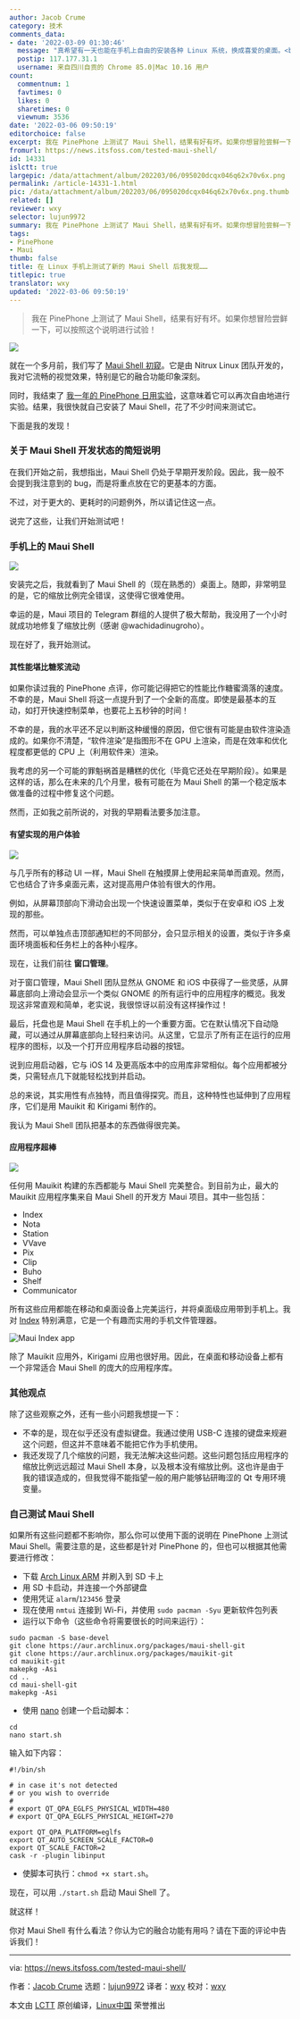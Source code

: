 ```yaml
---
author: Jacob Crume
category: 技术
comments_data:
- date: '2022-03-09 01:30:46'
  message: "真希望有一天也能在手机上自由的安装各种 Linux 系统，换成喜爱的桌面。<br />\r\n再运行 neofetch、截图、晒图、锁屏，美滋滋。"
  postip: 117.177.31.1
  username: 来自四川自贡的 Chrome 85.0|Mac 10.16 用户
count:
  commentnum: 1
  favtimes: 0
  likes: 0
  sharetimes: 0
  viewnum: 3536
date: '2022-03-06 09:50:19'
editorchoice: false
excerpt: 我在 PinePhone 上测试了 Maui Shell，结果有好有坏。如果你想冒险尝鲜一下，可以按照这个说明进行试验！
fromurl: https://news.itsfoss.com/tested-maui-shell/
id: 14331
islctt: true
largepic: /data/attachment/album/202203/06/095020dcqx046q62x70v6x.png
permalink: /article-14331-1.html
pic: /data/attachment/album/202203/06/095020dcqx046q62x70v6x.png.thumb.jpg
related: []
reviewer: wxy
selector: lujun9972
summary: 我在 PinePhone 上测试了 Maui Shell，结果有好有坏。如果你想冒险尝鲜一下，可以按照这个说明进行试验！
tags:
- PinePhone
- Maui
thumb: false
title: 在 Linux 手机上测试了新的 Maui Shell 后我发现……
titlepic: true
translator: wxy
updated: '2022-03-06 09:50:19'
---
```



> 
> 我在 PinePhone 上测试了 Maui Shell，结果有好有坏。如果你想冒险尝鲜一下，可以按照这个说明进行试验！
> 
> 
> 


![](/data/attachment/album/202203/06/095020dcqx046q62x70v6x.png)


就在一个多月前，我们写了 [Maui Shell 初窥](/article-14136-1.html)。它是由 Nitrux Linux 团队开发的，我对它流畅的视觉效果，特别是它的融合功能印象深刻。


同时，我结束了 [我一年的 PinePhone 日用实验](/article-14235-1.html)，这意味着它可以再次自由地进行实验。结果，我很快就自己安装了 Maui Shell，花了不少时间来测试它。


下面是我的发现！


### 关于 Maui Shell 开发状态的简短说明


在我们开始之前，我想指出，Maui Shell 仍处于早期开发阶段。因此，我一般不会提到我注意到的 bug，而是将重点放在它的更基本的方面。


不过，对于更大的、更耗时的问题例外，所以请记住这一点。


说完了这些，让我们开始测试吧！


### 手机上的 Maui Shell


![](/data/attachment/album/202203/06/095021icc606ajm6vjm59g.jpg)


安装完之后，我就看到了 Maui Shell 的（现在熟悉的）桌面上。随即，非常明显的是，它的缩放比例完全错误，这使得它很难使用。


幸运的是，Maui 项目的 Telegram 群组的人提供了极大帮助，我没用了一个小时就成功地修复了缩放比例（感谢 @wachidadinugroho）。


现在好了，我开始测试。


#### 其性能堪比糖浆流动


如果你读过我的 PinePhone 点评，你可能记得把它的性能比作糖蜜滴落的速度。不幸的是，Maui Shell 将这一点提升到了一个全新的高度。即使是最基本的互动，如打开快速控制菜单，也要花上五秒钟的时间！


不幸的是，我的水平还不足以判断这种缓慢的原因，但它很有可能是由软件渲染造成的。如果你不清楚，“软件渲染”是指图形不在 GPU 上渲染，而是在效率和优化程度都更低的 CPU 上（利用软件来）渲染。


我考虑的另一个可能的罪魁祸首是糟糕的优化（毕竟它还处在早期阶段）。如果是这样的话，那么在未来的几个月里，极有可能在为 Maui Shell 的第一个稳定版本做准备的过程中修复这个问题。


然而，正如我之前所说的，对我的早期看法要多加注意。


#### 有望实现的用户体验


![](/data/attachment/album/202203/06/095022vialsslewgwsarnq.jpg)


与几乎所有的移动 UI 一样，Maui Shell 在触摸屏上使用起来简单而直观。然而，它也结合了许多桌面元素，这对提高用户体验有很大的作用。


例如，从屏幕顶部向下滑动会出现一个快速设置菜单，类似于在安卓和 iOS 上发现的那些。


然而，可以单独点击顶部通知栏的不同部分，会只显示相关的设置，类似于许多桌面环境面板和任务栏上的各种小程序。


现在，让我们前往 **窗口管理**。


对于窗口管理，Maui Shell 团队显然从 GNOME 和 iOS 中获得了一些灵感，从屏幕底部向上滑动会显示一个类似 GNOME 的所有运行中的应用程序的概览。我发现这非常直观和简单，老实说，我很惊讶以前没有这样操作过！


最后，托盘也是 Maui Shell 在手机上的一个重要方面。它在默认情况下自动隐藏，可以通过从屏幕底部向上轻扫来访问。从这里，它显示了所有正在运行的应用程序的图标，以及一个打开应用程序启动器的按钮。


说到应用启动器，它与 iOS 14 及更高版本中的应用库非常相似。每个应用都被分类，只需轻点几下就能轻松找到并启动。


总的来说，其实用性有点独特，而且值得探究。而且，这种特性也延伸到了应用程序，它们是用 Mauikit 和 Kirigami 制作的。


我认为 Maui Shell 团队把基本的东西做得很完美。


#### 应用程序超棒


![](/data/attachment/album/202203/06/095023rbiex9c7rojyrrlj.png)


任何用 Mauikit 构建的东西都能与 Maui Shell 完美整合。到目前为止，最大的 Mauikit 应用程序集来自 Maui Shell 的开发方 Maui 项目。其中一些包括：


* Index
* Nota
* Station
* VVave
* Pix
* Clip
* Buho
* Shelf
* Communicator


所有这些应用都能在移动和桌面设备上完美运行，并将桌面级应用带到手机上。我对 [Index](https://mauikit.org/apps/index/) 特别满意，它是一个有趣而实用的手机文件管理器。


![Maui Index app](/data/attachment/album/202203/06/095025tw596bk9rkwrrrtq.png)


除了 Mauikit 应用外，Kirigami 应用也很好用。因此，在桌面和移动设备上都有一个非常适合 Maui Shell 的庞大的应用程序库。


### 其他观点


除了这些观察之外，还有一些小问题我想提一下：


* 不幸的是，现在似乎还没有虚拟键盘。我通过使用 USB-C 连接的键盘来规避这个问题，但这并不意味着不能把它作为手机使用。
* 我还发现了几个缩放的问题，我无法解决这些问题。这些问题包括应用程序的缩放比例远远超过 Maui Shell 本身，以及根本没有缩放比例。这也许是由于我的错误造成的，但我觉得不能指望一般的用户能够钻研晦涩的 Qt 专用环境变量。


### 自己测试 Maui Shell


如果所有这些问题都不影响你，那么你可以使用下面的说明在 PinePhone 上测试 Maui Shell。需要注意的是，这些都是针对 PinePhone 的，但也可以根据其他需要进行修改：


* 下载 [Arch Linux ARM](https://github.com/dreemurrs-embedded/Pine64-Arch/releases) 并刷入到 SD 卡上
* 用 SD 卡启动，并连接一个外部键盘
* 使用凭证 `alarm`/`123456` 登录
* 现在使用 `nmtui` 连接到 Wi-Fi，并使用 `sudo pacman -Syu` 更新软件包列表
* 运行以下命令（这些命令将需要很长的时间来运行）：



```
sudo pacman -S base-devel
git clone https://aur.archlinux.org/packages/maui-shell-git
git clone https://aur.archlinux.org/packages/mauikit-git
cd mauikit-git
makepkg -Asi
cd ..
cd maui-shell-git
makepkg -Asi

```
* 使用 [nano](https://news.itsfoss.com/gnu-nano-6-0-released/) 创建一个启动脚本：



```
cd
nano start.sh

```

输入如下内容：



```
#!/bin/sh

# in case it's not detected
# or you wish to override
#
# export QT_QPA_EGLFS_PHYSICAL_WIDTH=480
# export QT_QPA_EGLFS_PHYSICAL_HEIGHT=270

export QT_QPA_PLATFORM=eglfs
export QT_AUTO_SCREEN_SCALE_FACTOR=0
export QT_SCALE_FACTOR=2
cask -r -plugin libinput

```
* 使脚本可执行：`chmod +x start.sh`。


现在，可以用 `./start.sh` 启动 Maui Shell 了。


就这样！


你对 Maui Shell 有什么看法？你认为它的融合功能有用吗？请在下面的评论中告诉我们！




---


via: <https://news.itsfoss.com/tested-maui-shell/>


作者：[Jacob Crume](https://news.itsfoss.com/author/jacob/) 选题：[lujun9972](https://github.com/lujun9972) 译者：[wxy](https://github.com/wxy) 校对：[wxy](https://github.com/wxy)


本文由 [LCTT](https://github.com/LCTT/TranslateProject) 原创编译，[Linux中国](https://linux.cn/) 荣誉推出